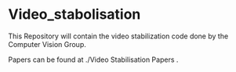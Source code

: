 # Video_stabolisation

This Repository will contain the video stabilization code done by the Computer Vision Group.

Papers can be found at ./Video Stabilisation Papers .
